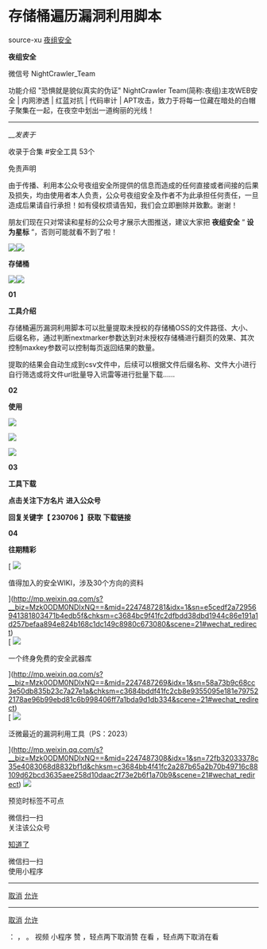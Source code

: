 #  存储桶遍历漏洞利用脚本

source-xu  [ 夜组安全 ](javascript:void\(0\);)

**夜组安全** ![]()

微信号 NightCrawler_Team

功能介绍 "恐惧就是貌似真实的伪证" NightCrawler Team(简称:夜组)主攻WEB安全 | 内网渗透 | 红蓝对抗 | 代码审计 |
APT攻击，致力于将每一位藏在暗处的白帽子聚集在一起，在夜空中划出一道绚丽的光线！

____

___发表于_

收录于合集 #安全工具 53个

免责声明

由于传播、利用本公众号夜组安全所提供的信息而造成的任何直接或者间接的后果及损失，均由使用者本人负责，公众号夜组安全及作者不为此承担任何责任，一旦造成后果请自行承担！如有侵权烦请告知，我们会立即删除并致歉。谢谢！

朋友们现在只对常读和星标的公众号才展示大图推送，建议大家把 **夜组安全** “ **设为星标** ”，否则可能就看不到了啦！

![](https://gitee.com/fuli009/images/raw/master/public/20230714174625.png)![](https://gitee.com/fuli009/images/raw/master/public/20230714174625.png)

 **存储桶**

![](https://gitee.com/fuli009/images/raw/master/public/20230714174625.png)![](https://gitee.com/fuli009/images/raw/master/public/20230714174625.png)

 **01**

 **工具介绍**

存储桶遍历漏洞利用脚本可以批量提取未授权的存储桶OSS的文件路径、大小、后缀名称，通过判断nextmarker参数达到对未授权存储桶进行翻页的效果、其次控制maxkey参数可以控制每页返回结果的数量。

  

提取的结果会自动生成到csv文件中，后续可以根据文件后缀名称、文件大小进行自行筛选或将文件url批量导入讯雷等进行批量下载......

 **02**

 **使用**

![](https://gitee.com/fuli009/images/raw/master/public/20230714174628.png)

![](https://gitee.com/fuli009/images/raw/master/public/20230714174629.png)

![](https://gitee.com/fuli009/images/raw/master/public/20230714174631.png)

 **03**

 **工具下载**

 **点击关注下方名片** **进入公众号**

 **回复关键字【 230706** **】获取** **下载链接**

  

 **04**

 **往期精彩**

[ ![](https://gitee.com/fuli009/images/raw/master/public/20230714174632.png)

值得加入的安全WIKI，涉及30个方向的资料

](http://mp.weixin.qq.com/s?__biz=Mzk0ODM0NDIxNQ==&mid=2247487281&idx=1&sn=e5cedf2a72956941381803471b4edb5f&chksm=c3684bc9f41fc2dfbdd38dbd1944c86e191a1d257befaa894e824b168c1dc149c8980c673080&scene=21#wechat_redirect)  
[ ![](https://gitee.com/fuli009/images/raw/master/public/20230714174633.png)

一个终身免费的安全武器库

](http://mp.weixin.qq.com/s?__biz=Mzk0ODM0NDIxNQ==&mid=2247487269&idx=1&sn=58a73b9c68cc3e50db835b23c7a27e1a&chksm=c3684bddf41fc2cb8e9355095e181e797522178ae96b99ebd81c6b998406ff7a1bda9d1db334&scene=21#wechat_redirect)  
[ ![](https://gitee.com/fuli009/images/raw/master/public/20230714174634.png)

泛微最近的漏洞利用工具（PS：2023）

](http://mp.weixin.qq.com/s?__biz=Mzk0ODM0NDIxNQ==&mid=2247487308&idx=1&sn=72fb32033378c35e4083068d8832bf1d&chksm=c3684bb4f41fc2a287b65a2b70b49716c88109d62bcd3635aee258d10daac2f73e2b6f1a70b9&scene=21#wechat_redirect)
![](https://gitee.com/fuli009/images/raw/master/public/20230714174635.png)

预览时标签不可点

微信扫一扫  
关注该公众号

[知道了](javascript:;)

微信扫一扫  
使用小程序

****

[取消](javascript:void\(0\);) [允许](javascript:void\(0\);)

****

[取消](javascript:void\(0\);) [允许](javascript:void\(0\);)

： ， 。   视频 小程序 赞 ，轻点两下取消赞 在看 ，轻点两下取消在看

